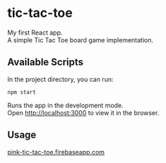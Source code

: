 # tic-tac-toe

My first React app.
<br/>
A simple Tic Tac Toe board game implementation.

## Available Scripts

In the project directory, you can run:

```npm start```

Runs the app in the development mode.
<br/>
Open [http://localhost:3000](http://localhost:3000) to view it in the browser.

## Usage
[pink-tic-tac-toe.firebaseapp.com](pink-tic-tac-toe.firebaseapp.com)
